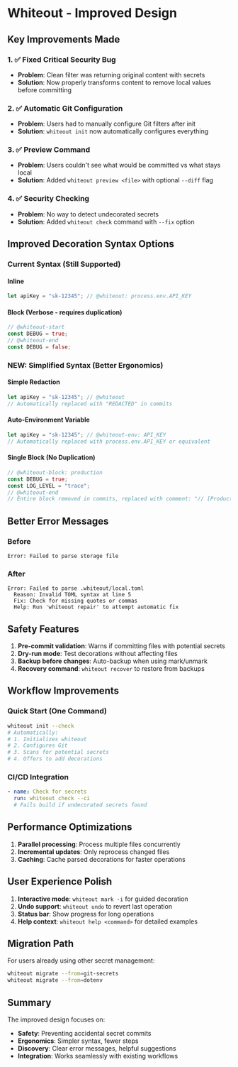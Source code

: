 # Whiteout - Improved Design

## Key Improvements Made

### 1. ✅ Fixed Critical Security Bug
- **Problem**: Clean filter was returning original content with secrets
- **Solution**: Now properly transforms content to remove local values before committing

### 2. ✅ Automatic Git Configuration
- **Problem**: Users had to manually configure Git filters after init
- **Solution**: `whiteout init` now automatically configures everything

### 3. ✅ Preview Command
- **Problem**: Users couldn't see what would be committed vs what stays local
- **Solution**: Added `whiteout preview <file>` with optional `--diff` flag

### 4. ✅ Security Checking
- **Problem**: No way to detect undecorated secrets
- **Solution**: Added `whiteout check` command with `--fix` option

## Improved Decoration Syntax Options

### Current Syntax (Still Supported)

#### Inline
```javascript
let apiKey = "sk-12345"; // @whiteout: process.env.API_KEY
```

#### Block (Verbose - requires duplication)
```rust
// @whiteout-start
const DEBUG = true;
// @whiteout-end
const DEBUG = false;
```

### NEW: Simplified Syntax (Better Ergonomics)

#### Simple Redaction
```javascript
let apiKey = "sk-12345"; // @whiteout
// Automatically replaced with "REDACTED" in commits
```

#### Auto-Environment Variable
```javascript
let apiKey = "sk-12345"; // @whiteout-env: API_KEY
// Automatically replaced with process.env.API_KEY or equivalent
```

#### Single Block (No Duplication)
```rust
// @whiteout-block: production
const DEBUG = true;
const LOG_LEVEL = "trace";
// @whiteout-end
// Entire block removed in commits, replaced with comment: "// [Production config hidden]"
```

## Better Error Messages

### Before
```
Error: Failed to parse storage file
```

### After
```
Error: Failed to parse .whiteout/local.toml
  Reason: Invalid TOML syntax at line 5
  Fix: Check for missing quotes or commas
  Help: Run 'whiteout repair' to attempt automatic fix
```

## Safety Features

1. **Pre-commit validation**: Warns if committing files with potential secrets
2. **Dry-run mode**: Test decorations without affecting files
3. **Backup before changes**: Auto-backup when using mark/unmark
4. **Recovery command**: `whiteout recover` to restore from backups

## Workflow Improvements

### Quick Start (One Command)
```bash
whiteout init --check
# Automatically:
# 1. Initializes whiteout
# 2. Configures Git
# 3. Scans for potential secrets
# 4. Offers to add decorations
```

### CI/CD Integration
```yaml
- name: Check for secrets
  run: whiteout check --ci
  # Fails build if undecorated secrets found
```

## Performance Optimizations

1. **Parallel processing**: Process multiple files concurrently
2. **Incremental updates**: Only reprocess changed files
3. **Caching**: Cache parsed decorations for faster operations

## User Experience Polish

1. **Interactive mode**: `whiteout mark -i` for guided decoration
2. **Undo support**: `whiteout undo` to revert last operation
3. **Status bar**: Show progress for long operations
4. **Help context**: `whiteout help <command>` for detailed examples

## Migration Path

For users already using other secret management:
```bash
whiteout migrate --from=git-secrets
whiteout migrate --from=dotenv
```

## Summary

The improved design focuses on:
- **Safety**: Preventing accidental secret commits
- **Ergonomics**: Simpler syntax, fewer steps
- **Discovery**: Clear error messages, helpful suggestions
- **Integration**: Works seamlessly with existing workflows